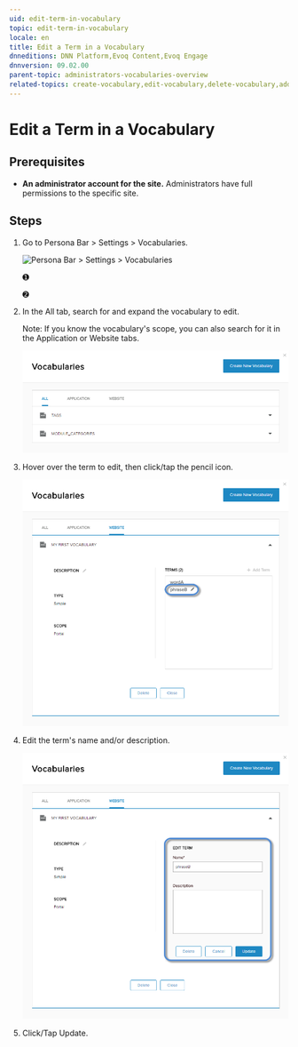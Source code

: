 ```yaml
---
uid: edit-term-in-vocabulary
topic: edit-term-in-vocabulary
locale: en
title: Edit a Term in a Vocabulary
dnneditions: DNN Platform,Evoq Content,Evoq Engage
dnnversion: 09.02.00
parent-topic: administrators-vocabularies-overview
related-topics: create-vocabulary,edit-vocabulary,delete-vocabulary,add-term-to-vocabulary,delete-term-from-vocabulary
---
```


# Edit a Term in a Vocabulary

## Prerequisites

*   **An administrator account for the site.** Administrators have full permissions to the specific site.

## Steps

1.  Go to Persona Bar \> Settings \> Vocabularies.
    
    ![Persona Bar > Settings > Vocabularies](/images/scr-pbar-host-Settings-E91.png)
    
    ➊
    
    ➋
    
2.  In the All tab, search for and expand the vocabulary to edit.
    
    Note: If you know the vocabulary's scope, you can also search for it in the Application or Website tabs.
    
      
    
    ![](/images/scr-vocabularies-list-E91.png)
    
      
    
3.  Hover over the term to edit, then click/tap the pencil icon.
    
      
    
    ![](/images/scr-vocabularies-edit-term-icon-E91.png)
    
      
    
4.  Edit the term's name and/or description.
    
      
    
    ![](/images/scr-vocabularies-edit-vocab-edit-term-E91.png)
    
      
    
5.  Click/Tap Update.